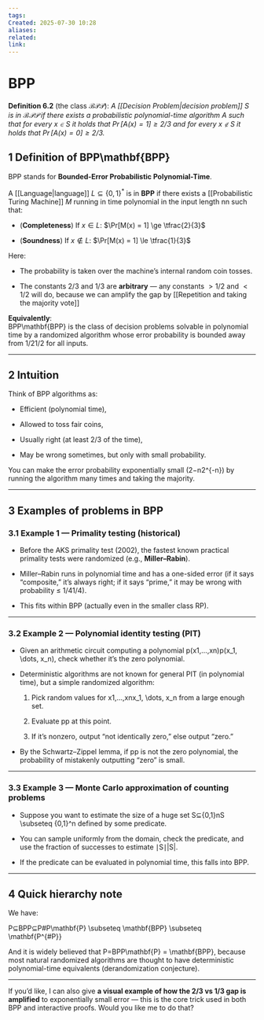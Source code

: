 ```yaml
---
tags: 
Created: 2025-07-30 10:28
aliases: 
related: 
link:
---
```

# BPP

**Definition 6.2** (the class $\mathcal{BPP}$): *A [[Decision Problem|decision problem]] $S$ is in $\mathcal{BPP}$ if there exists a probabilistic polynomial-time algorithm $A$ such that for every $x \in S$ it holds that $\Pr[A(x) = 1] \geq 2/3$ and for every $x \notin S$ it holds that $\Pr[A(x) = 0] \geq 2/3$.*


## 1 Definition of BPP\mathbf{BPP}

BPP stands for **Bounded-Error Probabilistic Polynomial-Time**.

A [[Language|language]] $L \subseteq \{0,1\}^*$ is in **BPP** if there exists a [[Probabilistic Turing Machine]] $M$ running in time polynomial in the input length nn such that:

- (**Completeness**) If $x \in L$:
    $\Pr[M(x) = 1] \ge \tfrac{2}{3}$

- (**Soundness**) If $x \notin L$:
    $\Pr[M(x) = 1] \le \tfrac{1}{3}$

Here:

- The probability is taken over the machine’s internal random coin tosses.
    
- The constants $2/3$ and $1/3$ are **arbitrary** — any constants $>1/2$ and $< 1/2$ will do, because we can amplify the gap by [[Repetition and taking the majority vote]]
    

**Equivalently**:  
BPP\mathbf{BPP} is the class of decision problems solvable in polynomial time by a randomized algorithm whose error probability is bounded away from 1/21/2 for all inputs.

---

## 2 Intuition

Think of BPP algorithms as:

- Efficient (polynomial time),
    
- Allowed to toss fair coins,
    
- Usually right (at least 2/3 of the time),
    
- May be wrong sometimes, but only with small probability.
    

You can make the error probability exponentially small (2−n2^{-n}) by running the algorithm many times and taking the majority.

---

## 3 Examples of problems in BPP

### 3.1 Example 1 — **Primality testing** (historical)

- Before the AKS primality test (2002), the fastest known practical primality tests were randomized (e.g., **Miller–Rabin**).
    
- Miller–Rabin runs in polynomial time and has a one-sided error (if it says “composite,” it’s always right; if it says “prime,” it may be wrong with probability ≤ 1/41/4).
    
- This fits within BPP (actually even in the smaller class RP).
    

---

### 3.2 Example 2 — **Polynomial identity testing** (PIT)

- Given an arithmetic circuit computing a polynomial p(x1,…,xn)p(x_1, \dots, x_n), check whether it’s the zero polynomial.
    
- Deterministic algorithms are not known for general PIT (in polynomial time), but a simple randomized algorithm:
    
    1. Pick random values for x1,…,xnx_1, \dots, x_n from a large enough set.
        
    2. Evaluate pp at this point.
        
    3. If it’s nonzero, output “not identically zero,” else output “zero.”
        
- By the Schwartz–Zippel lemma, if pp is not the zero polynomial, the probability of mistakenly outputting “zero” is small.
    

---

### 3.3 Example 3 — **Monte Carlo approximation of counting problems**

- Suppose you want to estimate the size of a huge set S⊆{0,1}nS \subseteq \{0,1\}^n defined by some predicate.
    
- You can sample uniformly from the domain, check the predicate, and use the fraction of successes to estimate ∣S∣|S|.
    
- If the predicate can be evaluated in polynomial time, this falls into BPP.
    

---

## 4 Quick hierarchy note

We have:

P⊆BPP⊆P#P\mathbf{P} \subseteq \mathbf{BPP} \subseteq \mathbf{P^{\#P}}

And it is widely believed that P=BPP\mathbf{P} = \mathbf{BPP}, because most natural randomized algorithms are thought to have deterministic polynomial-time equivalents (derandomization conjecture).

---

If you’d like, I can also give **a visual example of how the 2/3 vs 1/3 gap is amplified** to exponentially small error — this is the core trick used in both BPP and interactive proofs. Would you like me to do that?